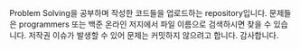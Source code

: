 Problem Solving을 공부하며 작성한 코드들을 업로드하는 repository입니다.
문제들은 programmers 또는 백준 온라인 저지에서 파일 이름으로 검색하시면 찾을 수 있습니다.
저작권 이슈가 발생할 수 있어 문제는 커밋하지 않으려고 합니다.
감사합니다. 
